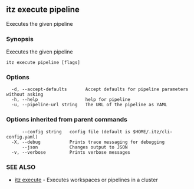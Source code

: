 ## itz execute pipeline

Executes the given pipeline

### Synopsis

Executes the given pipeline

```
itz execute pipeline [flags]
```

### Options

```
  -d, --accept-defaults       Accept defaults for pipeline parameters without asking
  -h, --help                  help for pipeline
  -u, --pipeline-url string   The URL of the pipeline as YAML
```

### Options inherited from parent commands

```
      --config string   config file (default is $HOME/.itz/cli-config.yaml)
  -X, --debug           Prints trace messaging for debugging
      --json            Changes output to JSON
  -v, --verbose         Prints verbose messages
```

### SEE ALSO

* [itz execute](itz_execute.md)	 - Executes workspaces or pipelines in a cluster

